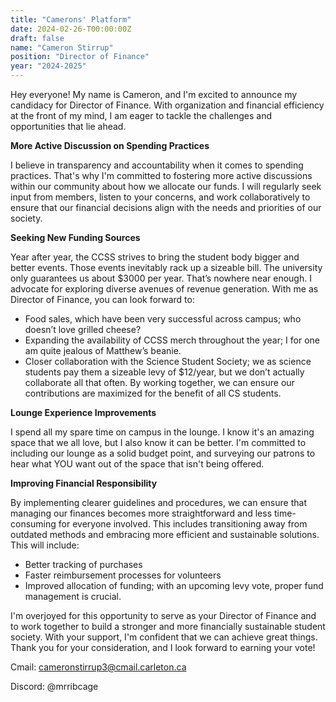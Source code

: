 ```yaml
---
title: "Camerons' Platform"
date: 2024-02-26-T00:00:00Z
draft: false
name: "Cameron Stirrup"
position: "Director of Finance"
year: "2024-2025"
---
```


Hey everyone! My name is Cameron, and I'm excited to announce my candidacy for Director of Finance. With organization and financial efficiency at the front of my mind, I am eager to tackle the challenges and opportunities that lie ahead.

**More Active Discussion on Spending Practices**

I believe in transparency and accountability when it comes to spending practices. That's why I'm committed to fostering more active discussions within our community about how we allocate our funds. I will regularly seek input from members, listen to your concerns, and work collaboratively to ensure that our financial decisions align with the needs and priorities of our society.

**Seeking New Funding Sources**

Year after year, the CCSS strives to bring the student body bigger and better events. Those events inevitably rack up a sizeable bill. The university only guarantees us about $3000 per year. That’s nowhere near enough. I advocate for exploring diverse avenues of revenue generation. With me as Director of Finance, you can look forward to:
- Food sales, which have been very successful across campus; who doesn’t love grilled cheese?
- Expanding the availability of CCSS merch throughout the year; I for one am quite jealous of Matthew’s beanie.
- Closer collaboration with the Science Student Society; we as science students pay them a sizeable levy of $12/year, but we don’t actually collaborate all that often. By working together, we can ensure our contributions are maximized for the benefit of all CS students.

**Lounge Experience Improvements**

I spend all my spare time on campus in the lounge. I know it's an amazing space that we all love, but I also know it can be better. I'm committed to including our lounge as a solid budget point, and surveying our patrons to hear what YOU want out of the space that isn't being offered. 

**Improving Financial Responsibility**

By implementing clearer guidelines and procedures, we can ensure that managing our finances becomes more straightforward and less time-consuming for everyone involved. This includes transitioning away from outdated methods and embracing more efficient and sustainable solutions. This will include:
- Better tracking of purchases
- Faster reimbursement processes for volunteers
- Improved allocation of funding; with an upcoming levy vote, proper fund management is crucial.

I'm overjoyed for this opportunity to serve as your Director of Finance and to work together to build a stronger and more financially sustainable student society. With your support, I'm confident that we can achieve great things. Thank you for your consideration, and I look forward to earning your vote!

Cmail: [cameronstirrup3@cmail.carleton.ca](mailto:cameronstirrup3@cmail.carleton.ca)

Discord: @mrribcage